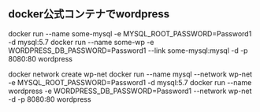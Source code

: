 ## docker公式コンテナでwordpress

docker run --name some-mysql -e MYSQL_ROOT_PASSWORD=Password1 -d mysql:5.7
docker run --name some-wp -e WORDPRESS_DB_PASSWORD=Password1 --link some-mysql:mysql -d -p 8080:80 wordpress





docker network create wp-net
docker run --name mysql --network wp-net -e MYSQL_ROOT_PASSWORD=Password1 -d mysql:5.7
docker run --name wordpress -e WORDPRESS_DB_PASSWORD=Password1 --network wp-net -d -p 8080:80 wordpress
